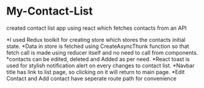 # My-Contact-List
created contact list app using react which fetches contacts from an API

*I used Redux toolkit for creating store which stores the contacts initial state.
*Data in store is fetched using CreateAsyncThunk function so that fetch call is made using reducer itself and no need to call from components.
*contacts can be edited, deleted and Added as per need.
*React toast is used for stylish notification alert on every changes to contact list.
*Navbar title has link to list page, so clicking on it will return to main page.
*Edit Contact and Add contact have seperate route path for convenience 
